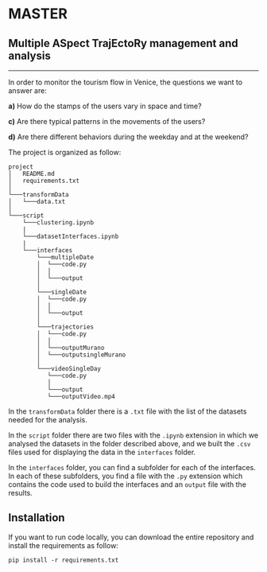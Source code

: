 # MASTER
## Multiple ASpect TrajEctoRy management and analysis

------------------------------------------------------
In order to monitor the tourism flow in Venice, the questions we want to answer are:

**a)** How do the stamps of the users vary in space and time?

**c)** Are there typical patterns in the movements of the users?

**d)** Are there different behaviors during the weekday and at the weekend?


The project is organized as follow:

```
project
│   README.md
│   requirements.txt    
│
└───transformData
│   └───data.txt
│   
└───script
    └───clustering.ipynb
    |
    └───datasetInterfaces.ipynb
    |
    └───interfaces
        └───multipleDate
        │  └───code.py
        │  │
        │  └───output
        │
        └───singleDate
        │  └───code.py
        │  │
        │  └───output
        │
        └───trajectories
        │  └───code.py
        │  │
        │  └───outputMurano
        │  └───outputsingleMurano
        │
        └───videoSingleDay
           └───code.py
           │
           └───output
           └───outputVideo.mp4
```

In the ```transformData``` folder there is a ```.txt``` file with the list of the datasets needed for the analysis. 

In the ```script``` folder there are two files with the ```.ipynb``` extension in which we analysed the datasets in the folder described above, and we built the ```.csv``` files used for displaying the data in the ```interfaces``` folder.

In the ```interfaces``` folder, you can find a subfolder for each of the interfaces. In each of these subfolders, you find a file with the ```.py``` extension which contains the code used to build the interfaces and an ```output``` file with the results.


## Installation

If you want to run code locally, you can download the entire repository and install the requirements as follow:

    pip install -r requirements.txt
